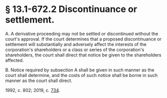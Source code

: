 # § 13.1-672.2 Discontinuance or settlement.

<p>A. A derivative proceeding may not be settled or discontinued without the court's approval. If the court determines that a proposed discontinuance or settlement will substantially and adversely affect the interests of the corporation's shareholders or a class or series of the corporation's shareholders, the court shall direct that notice be given to the shareholders affected.</p><p>B. Notice required by subsection A shall be given in such manner as the court shall determine, and the costs of such notice shall be borne in such manner as the court shall direct.</p><p>1992, c. 802; 2019, c. <a href='http://lis.virginia.gov/cgi-bin/legp604.exe?191+ful+CHAP0734'>734</a>.</p>